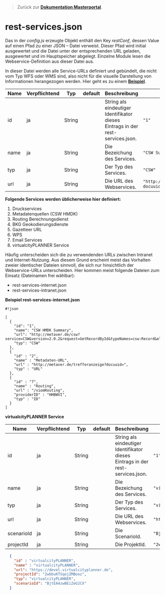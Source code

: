 >Zurück zur **[Dokumentation Masterportal](doc.md)**.

# rest-services.json

Das in der *config.js* erzeugte Objekt enthält den Key *restConf*, dessen Value auf einen Pfad zu einer JSON – Datei verweist. Dieser Pfad wird initial ausgewertet und die Datei unter der entsprechenden URL geladen, ausgewertet und im Hauptspeicher abgelegt. Einzelne Module lesen die Webservice-Definition aus dieser Datei aus.

In dieser Datei werden alle Service-URLs definiert und gebündelt, die nicht vom Typ WFS oder WMS sind, also nicht für die visuelle Darstellung von Informationen herangezogen werden. Hier geht es zu einem **[Beispiel](https://bitbucket.org/geowerkstatt-hamburg/masterportal-config-public/src/master/rest-services-internet.json)**.

|Name|Verpflichtend|Typ|default|Beschreibung|Beispiel|
|----|-------------|---|-------|------------|--------|
|id|ja|String||String als eindeutiger Identifikator dieses Eintrags in der rest-services.json.|`"1"`|
|name|ja|String||Die Bezeichung des Services.|`"CSW Summary"`|
|typ|ja|String||Der Typ des Services.|`"CSW"`|
|url|ja|String||Die URL des Webservices.|`"http://metaver.de/trefferanzeige?docuuid="`|


**Folgende Services werden üblicherweise hier definiert:**

1.	Druckservices
2.	Metadatenquellen (CSW HMDK)
3.	Routing Berechnungsdienst
4.	BKG Geokodierungsdienste
5.	Gazetteer URL
6.	WPS
7.	Email Services
8.  virtualcityPLANNER Service

Häufig unterscheiden sich die zu verwendenden URLs zwischen Intranet und Internet-Nutzung. Aus diesem Grund erscheint meist das Vorhalten zweier identischer Dateien sinnvoll, die sich nur hinsichtlich der Webservice-URLs unterscheiden.
Hier kommen meist folgende Dateien zum Einsatz (Dateinamen frei wählbar):

-	rest-services-internet.json
-	rest-services-intranet.json

**Beispiel rest-services-internet.json**

```
#!json

[
  {
    "id": "1",
    "name": "CSW HMDK Summary",
    "url": "http://metaver.de/csw?service=CSW&version=2.0.2&request=GetRecordById&typeNames=csw:Record&elementsetname=summary",
    "typ": "CSW"
  },
  {
    "id" : "2",
    "name" : "Metadaten-URL",
    "url" : "http://metaver.de/trefferanzeige?docuuid=",
    "typ" : "URL"
  },
  {
    "id" : "7",
    "name" : "Routing",
    "url" : "/viomRouting",
    "providerID" : "HHBWVI",
    "typ" : "ID"
  }
]
```

**virtualcityPLANNER Service**

|Name|Verpflichtend|Typ|default|Beschreibung|Beispiel|
|----|-------------|---|-------|------------|--------|
|id|ja|String||String als eindeutiger Identifikator dieses Eintrags in der rest-services.json.|`"1"`|
|name|ja|String||Die Bezeichung des Services.|`"virtualcityPLANNER 1"`|
|typ|ja|String||Der Typ des Services.|`"virtualcityPLANNER"`|
|url|ja|String||Die URL des Webservices.|`"https://devel.virtualcityplanner.de"`|
|scenarioId|ja|String||Die ScenarioId.|`"BjtEA4zwBEiZeG2CX"`|
|projectId|ja|String||Die ProjektId.|`"2wbbuKTSqojZMBooz"`|

```json
  {
    "id" : "virtualcityPLANNER",
    "name" : "virtualcityPLANNER",
    "url": "https://devel.virtualcityplanner.de",
    "projectId": "2wbbuKTSqojZMBooz",
    "typ": "virtualcityPLANNER",
    "scenarioId": "BjtEA4zwBEiZeG2CX"
  }
```
